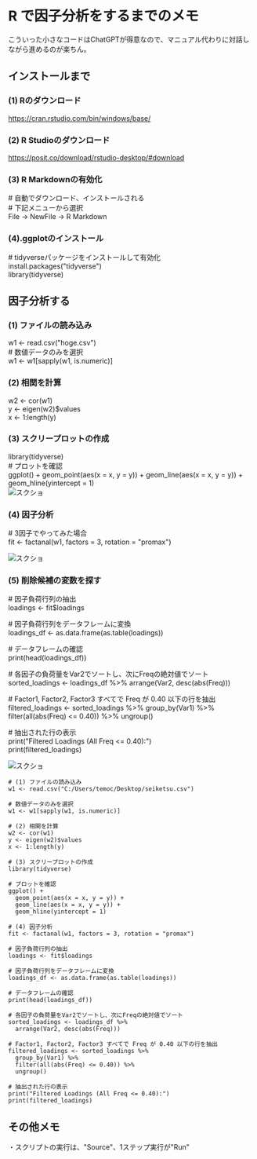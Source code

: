 # R で因子分析をするまでのメモ
こういった小さなコードはChatGPTが得意なので、マニュアル代わりに対話しながら進めるのが楽ちん。

## インストールまで

### (1) Rのダウンロード  
https://cran.rstudio.com/bin/windows/base/
  
### (2) R Studioのダウンロード  
https://posit.co/download/rstudio-desktop/#download
  
### (3) R Markdownの有効化  
\# 自動でダウンロード、インストールされる  
\# 下記メニューから選択  
File -> NewFile -> R Markdown
  
### (4).ggplotのインストール  
\# tidyverseパッケージをインストールして有効化  
install.packages("tidyverse")  
library(tidyverse)  
  
## 因子分析する
  
### (1) ファイルの読み込み  
w1 <- read.csv("hoge.csv")  
\# 数値データのみを選択  
w1 <- w1[sapply(w1, is.numeric)]  
  
### (2) 相関を計算  
w2 <- cor(w1)  
y <- eigen(w2)$values  
x <- 1:length(y)  
  
### (3) スクリープロットの作成  
library(tidyverse)  
\# プロットを確認  
ggplot() + geom_point(aes(x = x, y = y)) + geom_line(aes(x = x, y = y)) + geom_hline(yintercept = 1)  
![スクショ](pic/r1.png)
  
### (4) 因子分析  
\# 3因子でやってみた場合  
fit <- factanal(w1, factors = 3, rotation = "promax")  
  
![スクショ](pic/r2.png)  
  
### (5) 削除候補の変数を探す  
    
\# 因子負荷行列の抽出  
loadings <- fit$loadings  
  
\# 因子負荷行列をデータフレームに変換  
loadings_df <- as.data.frame(as.table(loadings))  
  
\# データフレームの確認  
print(head(loadings_df))  
  
\# 各因子の負荷量をVar2でソートし、次にFreqの絶対値でソート  
sorted_loadings <- loadings_df %>% arrange(Var2, desc(abs(Freq)))  
  
\# Factor1, Factor2, Factor3 すべてで Freq が 0.40 以下の行を抽出  
filtered_loadings <- sorted_loadings %>% group_by(Var1) %>% filter(all(abs(Freq) <= 0.40)) %>% ungroup()  
  
\# 抽出された行の表示  
print("Filtered Loadings (All Freq <= 0.40):")  
print(filtered_loadings)  

![スクショ](pic/r3.png)  


```
# (1) ファイルの読み込み
w1 <- read.csv("C:/Users/temoc/Desktop/seiketsu.csv")

# 数値データのみを選択
w1 <- w1[sapply(w1, is.numeric)]

# (2) 相関を計算
w2 <- cor(w1)
y <- eigen(w2)$values
x <- 1:length(y)

# (3) スクリープロットの作成
library(tidyverse)

# プロットを確認
ggplot() + 
  geom_point(aes(x = x, y = y)) + 
  geom_line(aes(x = x, y = y)) + 
  geom_hline(yintercept = 1)

# (4) 因子分析
fit <- factanal(w1, factors = 3, rotation = "promax")

# 因子負荷行列の抽出
loadings <- fit$loadings

# 因子負荷行列をデータフレームに変換
loadings_df <- as.data.frame(as.table(loadings))

# データフレームの確認
print(head(loadings_df))

# 各因子の負荷量をVar2でソートし、次にFreqの絶対値でソート
sorted_loadings <- loadings_df %>%
  arrange(Var2, desc(abs(Freq)))

# Factor1, Factor2, Factor3 すべてで Freq が 0.40 以下の行を抽出
filtered_loadings <- sorted_loadings %>%
  group_by(Var1) %>%
  filter(all(abs(Freq) <= 0.40)) %>%
  ungroup()

# 抽出された行の表示
print("Filtered Loadings (All Freq <= 0.40):")
print(filtered_loadings)
```

## その他メモ
・スクリプトの実行は、"Source"、1ステップ実行が"Run"
